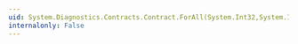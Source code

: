```yaml
---
uid: System.Diagnostics.Contracts.Contract.ForAll(System.Int32,System.Int32,System.Predicate{System.Int32})
internalonly: False
---
```


